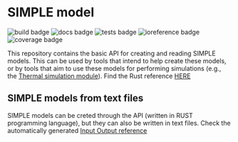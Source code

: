 # SIMPLE model


![build badge](https://github.com/SIMPLE-BuildingSimulation/simple_model/actions/workflows/build.yaml/badge.svg)
![docs badge](https://github.com/SIMPLE-BuildingSimulation/simple_model/actions/workflows/docs.yaml/badge.svg)
![tests badge](https://github.com/SIMPLE-BuildingSimulation/simple_model/actions/workflows/tests.yaml/badge.svg)
![ioreference badge](https://github.com/SIMPLE-BuildingSimulation/simple_model/actions/workflows/ioreference.yaml/badge.svg)
![coverage badge](https://github.com/SIMPLE-BuildingSimulation/simple_model/blob/main/coverage/badges/flat.svg)


This repository contains the basic API for creating and 
reading SIMPLE models. This can be used by tools that intend
to help create these models, or by tools that aim to 
use these models for performing simulations (e.g., 
the [Thermal simulation module](https://github.com/SIMPLE-BuildingSimulation/thermal)). 
Find the Rust reference [HERE](https://simple-buildingsimulation.github.io/simple_model/)

## SIMPLE models from text files

SIMPLE models can be creted through the API (written in RUST programming language), but they can also be written in text files. Check the automatically generated [Input Output reference](https://simple-buildingsimulation.github.io/input_output_reference/)


